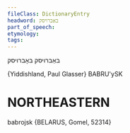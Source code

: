 ```yaml
---
fileClass: DictionaryEntry
headword: באַברויסק
part_of_speech: 
etymology: 
tags: 
---
```

באַברויסק
באָברויסק

{Yiddishland, Paul Glasser}
BABRU'ySK

NORTHEASTERN
==============

babrojsk {BELARUS, Gomel, 52314}